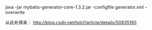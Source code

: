 java -jar mybatis-generator-core-1.3.2.jar -configfile generator.xml -overwrite

从此处得来：
http://blog.csdn.net/tolcf/article/details/50835165